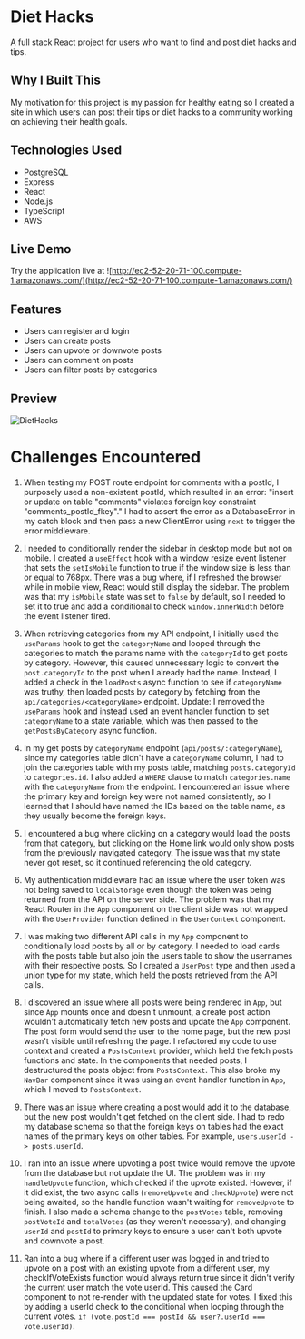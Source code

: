 # Diet Hacks

A full stack React project for users who want to find and post diet hacks and tips.

## Why I Built This

My motivation for this project is my passion for healthy eating so I created a site in which users can post their tips or diet hacks to a community working on achieving their health goals.

## Technologies Used

- PostgreSQL
- Express
- React
- Node.js
- TypeScript
- AWS

## Live Demo

Try the application live at ![http://ec2-52-20-71-100.compute-1.amazonaws.com/](http://ec2-52-20-71-100.compute-1.amazonaws.com/)

## Features

- Users can register and login
- Users can create posts
- Users can upvote or downvote posts
- Users can comment on posts
- Users can filter posts by categories

## Preview

![DietHacks](https://github.com/user-attachments/assets/03d66a6c-0cd1-42cb-8849-0c23e9d5cd1b)

# Challenges Encountered

1. When testing my POST route endpoint for comments with a postId, I purposely used a non-existent postId, which resulted in an error: "insert or update on table \"comments\" violates foreign key constraint \"comments_postId_fkey\"." I had to assert the error as a DatabaseError in my catch block and then pass a new ClientError using `next` to trigger the error middleware.

2. I needed to conditionally render the sidebar in desktop mode but not on mobile. I created a `useEffect` hook with a window resize event listener that sets the `setIsMobile` function to true if the window size is less than or equal to 768px. There was a bug where, if I refreshed the browser while in mobile view, React would still display the sidebar. The problem was that my `isMobile` state was set to `false` by default, so I needed to set it to true and add a conditional to check `window.innerWidth` before the event listener fired.

3. When retrieving categories from my API endpoint, I initially used the `useParams` hook to get the `categoryName` and looped through the categories to match the params name with the `categoryId` to get posts by category. However, this caused unnecessary logic to convert the `post.categoryId` to the post when I already had the name. Instead, I added a check in the `loadPosts` async function to see if `categoryName` was truthy, then loaded posts by category by fetching from the `api/categories/<categoryName>` endpoint. Update: I removed the `useParams` hook and instead used an event handler function to set `categoryName` to a state variable, which was then passed to the `getPostsByCategory` async function.

4. In my get posts by `categoryName` endpoint (`api/posts/:categoryName`), since my categories table didn't have a `categoryName` column, I had to join the categories table with my posts table, matching `posts.categoryId` to `categories.id`. I also added a `WHERE` clause to match `categories.name` with the `categoryName` from the endpoint. I encountered an issue where the primary key and foreign key were not named consistently, so I learned that I should have named the IDs based on the table name, as they usually become the foreign keys.

5. I encountered a bug where clicking on a category would load the posts from that category, but clicking on the Home link would only show posts from the previously navigated category. The issue was that my state never got reset, so it continued referencing the old category.

6. My authentication middleware had an issue where the user token was not being saved to `localStorage` even though the token was being returned from the API on the server side. The problem was that my React Router in the `App` component on the client side was not wrapped with the `UserProvider` function defined in the `UserContext` component.

7. I was making two different API calls in my `App` component to conditionally load posts by all or by category. I needed to load cards with the posts table but also join the users table to show the usernames with their respective posts. So I created a `UserPost` type and then used a union type for my state, which held the posts retrieved from the API calls.

8. I discovered an issue where all posts were being rendered in `App`, but since `App` mounts once and doesn't unmount, a create post action wouldn't automatically fetch new posts and update the `App` component. The post form would send the user to the home page, but the new post wasn't visible until refreshing the page. I refactored my code to use context and created a `PostsContext` provider, which held the fetch posts functions and state. In the components that needed posts, I destructured the posts object from `PostsContext`. This also broke my `NavBar` component since it was using an event handler function in `App`, which I moved to `PostsContext`.

9. There was an issue where creating a post would add it to the database, but the new post wouldn't get fetched on the client side. I had to redo my database schema so that the foreign keys on tables had the exact names of the primary keys on other tables. For example, `users.userId -> posts.userId`.

10. I ran into an issue where upvoting a post twice would remove the upvote from the database but not update the UI. The problem was in my `handleUpvote` function, which checked if the upvote existed. However, if it did exist, the two async calls (`removeUpvote` and `checkUpvote`) were not being awaited, so the handle function wasn't waiting for `removeUpvote` to finish. I also made a schema change to the `postVotes` table, removing `postVoteId` and `totalVotes` (as they weren't necessary), and changing `userId` and `postId` to primary keys to ensure a user can't both upvote and downvote a post.

11. Ran into a bug where if a different user was logged in and tried to upvote on a post with an existing upvote from a different user, my checkIfVoteExists function would always return true since it didn't verify the current user match the vote userId. This caused the Card component to not re-render with the updated state for votes. I fixed this by adding a userId check to the conditional when looping through the current votes. `if (vote.postId === postId && user?.userId === vote.userId)`.
